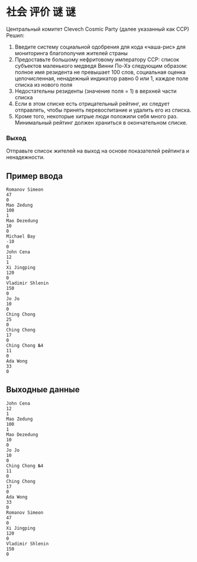 # 社会 评价 谜 谜

Центральный комитет Clevech Cosmic Party (далее указанный как CCP) Решил:

1. Введите систему социальной одобрения для кода «чаша-рис» для мониторинга благополучия жителей страны
2. Предоставьте большому нефритовому императору CCP: список субъектов маленького медведя Винни По-Хэ следующим образом: полное имя резидента не превышает 100 слов, социальная оценка целочисленная, ненадежный индикатор равно 0 или 1, каждое поле списка из нового поля
3. Недостательны резиденты (значение поля = 1) в верхней части списка
4. Если в этом списке есть отрицательный рейтинг, их следует отправлять, чтобы принять перевоспитание и удалить его из списка.
5. Кроме того, некоторые хитрые люди положили себя много раз. Минимальный рейтинг должен храниться в окончательном списке.

### Выход

Отправьте список жителей на выход на основе показателей рейтинга и ненадежности.

## Пример ввода
```
Romanov Simeon 
47
0
Mao Zedung
100
1
Mao Dezedung
10
0
Michael Bay 
-10
0
John Cena
12
1
Xi Jingping
120
0
Vladimir Shlenin
150
0
Jo Jo
10
0
Ching Chong
25 
0
Ching Chong
17
0
Ching Chong №4
11
0
Ada Wong
33
0

```
## Выходные данные
```
John Cena
12
1
Mao Zedung
100
1
Mao Dezedung
10
0
Jo Jo
10
0
Ching Chong №4
11
0
Ching Chong
17
0
Ada Wong
33
0
Romanov Simeon 
47
0
Xi Jingping
120
0
Vladimir Shlenin
150
0
```